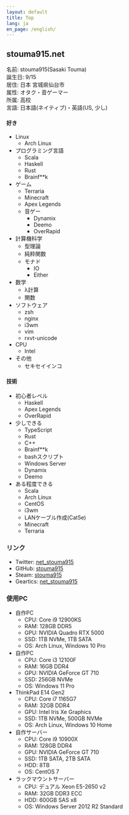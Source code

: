 ```yaml
---
layout: default
title: Top
lang: ja
en_page: /english/
---
```


## stouma915.net

名前: stouma915(Sasaki Touma)<br>
誕生日: 9/15<br>
居住: 日本 宮城県仙台市<br>
属性: オタク・音ゲーマー<br>
所属: 高校<br>
言語: 日本語(ネイティブ)・英語(US, 少し)
#### 好き
- Linux
  - Arch Linux
- プログラミング言語
  - Scala
  - Haskell
  - Rust
  - Brainf\*\*k
- ゲーム
  - Terraria
  - Minecraft
  - Apex Legends
  - 音ゲー
    - Dynamix
    - Deemo
    - OverRapid
- 計算機科学
  - 型理論
  - 純粋関数
  - モナド
    - IO
    - Either
- 数学
  - λ計算
  - 関数
- ソフトウェア
  - zsh
  - nginx
  - i3wm
  - vim
  - rxvt-unicode
- CPU
  - Intel
- その他
  - セキセイインコ

#### 技術
- 初心者レベル
  - Haskell
  - Apex Legends
  - OverRapid
- 少しできる
  - TypeScript
  - Rust
  - C++
  - Brainf\*\*k
  - bashスクリプト
  - Windows Server
  - Dynamix
  - Deemo
- ある程度できる
  - Scala
  - Arch Linux
  - CentOS
  - i3wm
  - LANケーブル作成(Cat5e)
  - Minecraft
  - Terraria

### リンク
* Twitter: [net_stouma915](https://twitter.com/net_stouma915)
* GitHub: [stouma915](https://github.com/stouma915)
* Steam: [stouma915](https://steamcommunity.com/profiles/76561199242758778)
* Geartics: [net_stouma915](https://www.geartics.com/net_stouma915)

### 使用PC
- 自作PC
  - CPU: Core i9 12900KS
  - RAM: 128GB DDR5
  - GPU: NVIDIA Quadro RTX 5000
  - SSD: 1TB NVMe, 1TB SATA
  - OS: Arch Linux, Windows 10 Pro
- 自作PC
  - CPU: Core i3 12100F
  - RAM: 16GB DDR4
  - GPU: NVIDIA GeForce GT 710
  - SSD: 256GB NVMe
  - OS: Windows 11 Pro
- ThinkPad E14 Gen2
  - CPU: Core i7 1165G7
  - RAM: 32GB DDR4
  - GPU: Intel Iris Xe Graphics
  - SSD: 1TB NVMe, 500GB NVMe
  - OS: Arch Linux, Windows 10 Home
- 自作サーバー
  - CPU: Core i9 10900X
  - RAM: 128GB DDR4
  - GPU: NVIDIA GeForce GT 710
  - SSD: 1TB SATA, 2TB SATA
  - HDD: 8TB
  - OS: CentOS 7
- ラックマウントサーバー
  - CPU: デュアル Xeon E5-2650 v2
  - RAM: 32GB DDR3 ECC
  - HDD: 600GB SAS x8
  - OS: Windows Server 2012 R2 Standard
